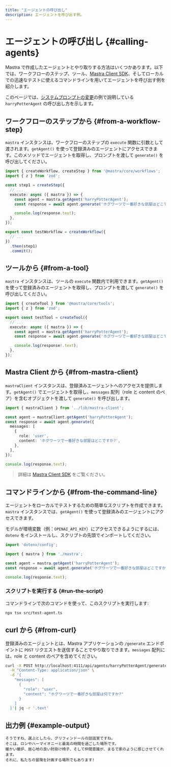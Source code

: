 ```yaml
---
title: "エージェントの呼び出し"
description: エージェントを呼び出す例。
---
```


# エージェントの呼び出し \{#calling-agents\}

Mastra で作成したエージェントとやり取りする方法はいくつかあります。以下では、ワークフローのステップ、ツール、[Mastra Client SDK](/docs/server-db/mastra-client)、そしてローカルでの迅速なテストに使えるコマンドラインを用いてエージェントを呼び出す例を紹介します。

このページでは、[システムプロンプトの変更](./system-prompt)の例で説明している `harryPotterAgent` の呼び出し方を示します。

## ワークフローのステップから \{#from-a-workflow-step\}

`mastra` インスタンスは、ワークフローのステップの `execute` 関数に引数として渡されます。`getAgent()` を使って登録済みのエージェントにアクセスできます。このメソッドでエージェントを取得し、プロンプトを渡して `generate()` を呼び出してください。

```typescript filename="src/mastra/workflows/test-workflow.ts" showLineNumbers copy
import { createWorkflow, createStep } from '@mastra/core/workflows';
import { z } from 'zod';

const step1 = createStep({
  // ...
  execute: async ({ mastra }) => {
    const agent = mastra.getAgent('harryPotterAgent');
    const response = await agent.generate('ホグワーツで一番好きな部屋はどこですか?');

    console.log(response.text);
  },
});

export const testWorkflow = createWorkflow({
  // ...
})
  .then(step1)
  .commit();
```

## ツールから \{#from-a-tool\}

`mastra` インスタンスは、ツールの `execute` 関数内で利用できます。`getAgent()` を使って登録済みのエージェントを取得し、プロンプトを渡して `generate()` を呼び出してください。

```typescript filename="src/mastra/tools/test-tool.ts" showLineNumbers copy
import { createTool } from '@mastra/core/tools';
import { z } from 'zod';

export const testTool = createTool({
  // ...
  execute: async ({ mastra }) => {
    const agent = mastra.getAgent('harryPotterAgent');
    const response = await agent.generate('ホグワーツで一番好きな部屋はどこですか?');

    console.log(response!.text);
  },
});
```

## Mastra Client から \{#from-mastra-client\}

`mastraClient` インスタンスは、登録済みエージェントへのアクセスを提供します。`getAgent()` でエージェントを取得し、`messages` 配列（role と content のペア）を含むオブジェクトを渡して `generate()` を呼び出します。

```typescript showLineNumbers copy
import { mastraClient } from '../lib/mastra-client';

const agent = mastraClient.getAgent('harryPotterAgent');
const response = await agent.generate({
  messages: [
    {
      role: 'user',
      content: 'ホグワーツで一番好きな部屋はどこですか?',
    },
  ],
});

console.log(response.text);
```

> 詳細は [Mastra Client SDK](/docs/server-db/mastra-client) をご覧ください。

## コマンドラインから \{#from-the-command-line\}

エージェントをローカルでテストするための簡単なスクリプトを作成できます。`mastra` インスタンスでは、`getAgent()` を使って登録済みのエージェントにアクセスできます。

モデルが環境変数（例：`OPENAI_API_KEY`）にアクセスできるようにするには、`dotenv` をインストールし、スクリプトの先頭でインポートしてください。

```typescript filename="src/test-agent.ts" showLineNumbers copy
import 'dotenv/config';

import { mastra } from './mastra';

const agent = mastra.getAgent('harryPotterAgent');
const response = await agent.generate('ホグワーツで一番好きな部屋はどこですか?');

console.log(response.text);
```

### スクリプトを実行する \{#run-the-script\}

コマンドラインで次のコマンドを使って、このスクリプトを実行します:

```bash
npx tsx src/test-agent.ts
```

## curl から \{#from-curl\}

登録済みのエージェントとは、Mastra アプリケーションの `/generate` エンドポイントに `POST` リクエストを送信することでやり取りできます。`messages` 配列には、role と content のペアを含めてください。

```bash
curl -X POST http://localhost:4111/api/agents/harryPotterAgent/generate \
  -H "Content-Type: application/json" \
  -d '{
    "messages": [
      {
        "role": "user",
        "content": "ホグワーツで一番好きな部屋は何ですか?"
      }
    ]
  }'| jq -r '.text'
```

## 出力例 \{#example-output\}

```text
そうですね、選ぶとしたら、グリフィンドールの談話室ですね。
そこは、ロンやハーマイオニーと最高の時間を過ごした場所です。
暖かい暖炉、居心地の良い肘掛け椅子、そして仲間意識が、まるで家のように感じさせてくれます。
それに、私たちの冒険を計画する場所でもあります!
```

